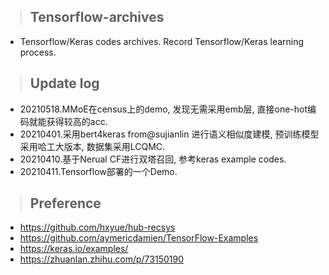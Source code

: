> ## Tensorflow-archives
* Tensorflow/Keras codes archives. Record Tensorflow/Keras learning process.

> ## Update log
* 20210518.MMoE在census上的demo, 发现无需采用emb层, 直接one-hot编码就能获得较高的acc.
* 20210401.采用bert4keras from@sujianlin 进行语义相似度建模, 预训练模型采用哈工大版本, 数据集采用LCQMC.
* 20210410.基于Nerual CF进行双塔召回, 参考keras example codes.
* 20210411.Tensorflow部署的一个Demo.

> ## Preference
* https://github.com/hxyue/hub-recsys 
* https://github.com/aymericdamien/TensorFlow-Examples 
* https://keras.io/examples/
* https://zhuanlan.zhihu.com/p/73150190
